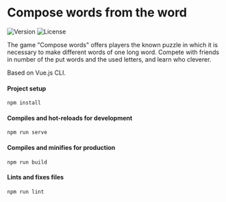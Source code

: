 Compose words from the word
===============

![Version](https://img.shields.io/badge/Version-0.1.0-blue.svg)
![License](https://img.shields.io/badge/License-MIT-green.svg)

The game "Compose words" offers players the known puzzle in which it is necessary to make different words of one long word.
Compete with friends in number of the put words and the used letters, and learn who cleverer. 

Based on Vue.js CLI.

#### Project setup
```
npm install
```

#### Compiles and hot-reloads for development
```
npm run serve
```

#### Compiles and minifies for production
```
npm run build
```

#### Lints and fixes files
```
npm run lint
```


